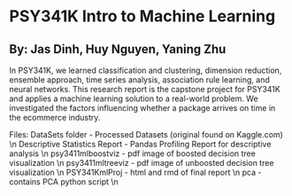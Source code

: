 # PSY341K Intro to Machine Learning
## By: Jas Dinh, Huy Nguyen, Yaning Zhu

In PSY341K, we learned classification and clustering, dimension reduction, ensemble approach, time series analysis, association rule learning, and neural networks.
This research report is the capstone project for PSY341K and applies a machine learning solution to a real-world problem.
We investigated the factors influencing whether a package arrives on time in the ecommerce industry.


Files:
DataSets folder - Processed Datasets (original found on Kaggle.com) \n
Descriptive Statistics Report - Pandas Profiling Report for descriptive analysis \n
psy3411mlboostviz - pdf image of boosted decision tree visualization \n
psy3411mltreeviz - pdf image of unboosted decision tree visualization \n
PSY341KmlProj - html and rmd of final report \n
pca - contains PCA python script \n